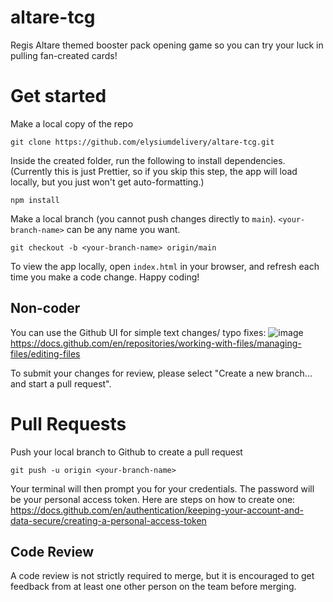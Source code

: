 # altare-tcg
Regis Altare themed booster pack opening game so you can try your luck in pulling fan-created cards!
# Get started
Make a local copy of the repo

`git clone https://github.com/elysiumdelivery/altare-tcg.git`

Inside the created folder, run the following to install dependencies. (Currently this is just Prettier, so if you skip this step, the app will load locally, but you just won't get auto-formatting.)

`npm install`

Make a local branch (you cannot push changes directly to `main`). `<your-branch-name>` can be any name you want.

`git checkout -b <your-branch-name> origin/main`

To view the app locally, open `index.html` in your browser, and refresh each time you make a code change. Happy coding!
## Non-coder
You can use the Github UI for simple text changes/ typo fixes:
![image](https://user-images.githubusercontent.com/47371080/201824933-0ae51ae2-bfbe-42fe-8a2b-c04b89665e1e.png)
https://docs.github.com/en/repositories/working-with-files/managing-files/editing-files

To submit your changes for review, please select "Create a new branch... and start a pull request".

# Pull Requests
Push your local branch to Github to create a pull request

`git push -u origin <your-branch-name>`

Your terminal will then prompt you for your credentials. The password will be your personal access token. Here are steps on how to create one: https://docs.github.com/en/authentication/keeping-your-account-and-data-secure/creating-a-personal-access-token

## Code Review
A code review is not strictly required to merge, but it is encouraged to get feedback from at least one other person on the team before merging.
